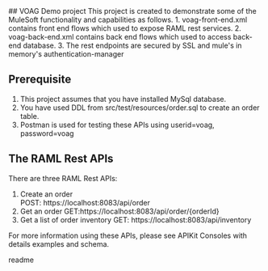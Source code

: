 <snippet>
<content>
## VOAG Demo project
This project is created to demonstrate some of the MuleSoft functionality and capabilities as follows.
1. voag-front-end.xml contains front end flows which used to expose RAML rest services.
2. voag-back-end.xml contains back end flows which used to access back-end database.
3. The rest endpoints are secured by SSL and mule's in memory's authentication-manager   
   
 
## Prerequisite
1. This project assumes that you have installed MySql database.
2. You have used DDL from src/test/resources/order.sql to create an order table. 
3. Postman is used for testing these APIs using 
   userid=voag,
   password=voag
  

## The RAML Rest APIs  
There are three RAML Rest APIs:

1. Create an order   
   POST: https://localhost:8083/api/order
2. Get an order
   GET:https://localhost:8083/api/order/{orderId}
3. Get a list of order inventory
   GET: https://localhost:8083/api/inventory

For more information using these APIs, please see APIKit Consoles with details examples and schema.            

</content>
<tabTrigger>readme</tabTrigger>
</snippet> 